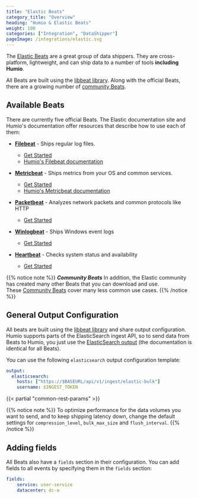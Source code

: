 ```yaml
---
title: "Elastic Beats"
category_title: "Overview"
heading: "Humio & Elastic Beats"
weight: 100
categories: ["Integration", "DataShipper"]
pageImage: /integrations/elastic.svg
---
```


The [Elastic Beats](https://www.elastic.co/products/beats) are a
great group of data shippers. They are cross-platform, lightweight, and can ship data to a number of tools **including Humio**.

All Beats are built using the [libbeat library](https://github.com/elastic/beats). Along with the official Beats, there are a growing number of
[community Beats](https://www.elastic.co/guide/en/beats/libbeat/current/community-beats.html).


## Available Beats

There are currently five official Beats. The Elastic documentation site and Humio's documentation offer resources that describe how to use each of them:

* **[Filebeat](https://www.elastic.co/guide/en/beats/filebeat/current/index.html)** - Ships regular log files.
    * [Get Started](https://www.elastic.co/guide/en/beats/filebeat/current/filebeat-getting-started.html)
    * [Humio's Filebeat documentation](/sending-data/data-shippers/beats/filebeat/)

* **[Metricbeat](https://www.elastic.co/guide/en/beats/metricbeat/current/index.html)** - Ships metrics from your OS and common services.
    * [Get Started](https://www.elastic.co/guide/en/beats/metricbeat/current/metricbeat-getting-started.html)
    * [Humio's Metricbeat documentation](/sending-data/data-shippers/beats/metricbeat/)

* **[Packetbeat](https://www.elastic.co/guide/en/beats/packetbeat/current/index.html)** - Analyzes network packets and common protocols like HTTP
    * [Get Started](https://www.elastic.co/guide/en/beats/packetbeat/current/packetbeat-getting-started.html)

* **[Winlogbeat](https://www.elastic.co/guide/en/beats/winlogbeat/current/index.html)** - Ships Windows event logs
    * [Get Started](https://www.elastic.co/guide/en/beats/winlogbeat/current/winlogbeat-getting-started.html)

* **[Heartbeat](https://www.elastic.co/guide/en/beats/heartbeat/current/index.html)** - Checks system status and availability
    * [Get Started](https://www.elastic.co/guide/en/beats/heartbeat/current/heartbeat-getting-started.html)

{{% notice note %}}
***Community Beats***
In addition, the Elastic community has created many other Beats that you can download and use.  
These [Community Beats](https://www.elastic.co/guide/en/beats/libbeat/current/community-beats.html) cover many less common use cases.
{{% /notice %}}

## General Output Configuration

All beats are built using the [libbeat library](https://github.com/elastic/beats) and
share output configuration.  Humio supports parts of the ElasticSearch
ingest API, so to send data from Beats to Humio, you just use the
[ElasticSearch output](https://www.elastic.co/guide/en/beats/filebeat/current/elasticsearch-output.html)
(the documentation is identical for all Beats).

You can use the following `elasticsearch` output configuration template:

``` yaml
output:
  elasticsearch:
    hosts: ["https://$BASEURL/api/v1/ingest/elastic-bulk"]
    username: $INGEST_TOKEN
```

{{< partial "common-rest-params" >}}

{{% notice note %}}
To optimize performance for the data volumes you want to send, and to keep shipping latency down, change the default settings for `compression_level`, `bulk_max_size` and `flush_interval`.
{{% /notice %}}

## Adding fields

All Beats also have a `fields` section in their configuration. You can add fields to all events by specifying them in the `fields` section:

``` yaml
fields:
    service: user-service
    datacenter: dc-a
```
